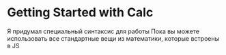 # Getting Started with Calc

Я придумал специальный синтаксис для работы Пока вы можете использовать все
стандартные вещи из математики, которые встроены в JS
